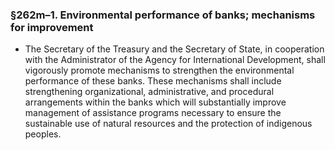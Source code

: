 ### §262m–1. Environmental performance of banks; mechanisms for improvement
* The Secretary of the Treasury and the Secretary of State, in cooperation with the Administrator of the Agency for International Development, shall vigorously promote mechanisms to strengthen the environmental performance of these banks. These mechanisms shall include strengthening organizational, administrative, and procedural arrangements within the banks which will substantially improve management of assistance programs necessary to ensure the sustainable use of natural resources and the protection of indigenous peoples.
